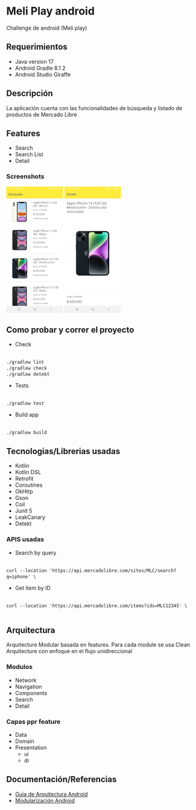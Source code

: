 # Meli Play android

Challenge de android (Meli play)

## Requerimientos

- Java version 17
- Android Gradle 8.1.2
- Android Studio Giraffe

## Descripción

La aplicación cuenta con las funcionalidades de búsqueda y listado de productos de Mercado Libre

## Features

- Search
- Search List
- Detail

### Screenshots

<img src="screenshots/search_feature_image.png" width="150"/> <img src="screenshots/detail_feature_image.png" width="150"/>

## Como probar y correr el proyecto

- Check 
```

./gradlew lint
./gradlew check
./gradlew detekt

```

- Tests
```

./gradlew test

```

- Build app
```

./gradlew build

```

## Tecnologias/Librerias usadas

* Kotlin
* Kotlin DSL
* Retrofit
* Coroutines
* OkHttp
* Gson
* Coil
* Junit 5
* LeakCanary
* Detekt


### APIS usadas

- Search by query 
```

curl --location 'https://api.mercadolibre.com/sites/MLC/search?q=iphone' \

```

- Get item by ID
```

curl --location 'https://api.mercadolibre.com/items?ids=MLC12345' \
  
```

## Arquitectura

Arquitecture Modular basada en features. Para cada module se usa  Clean Arquitecture con enfoque en el flujo unidireccional

### Modulos

* Network
* Navigation
* Components
* Search
* Detail

### Capas ppr feature

* Data
* Domain
* Presentation
  * ui
  * di

## Documentación/Referencias

* [Guia de Arquitectura Android](https://developer.android.com/topic/architecture?hl=es-419)
* [Modularización Android](https://developer.android.com/topic/modularization?hl=es-419)